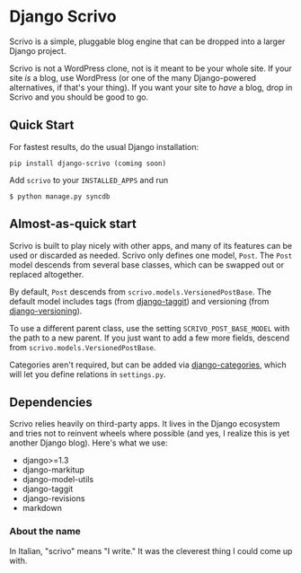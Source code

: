 Django Scrivo
=============

Scrivo is a simple, pluggable blog engine that can be dropped into a larger Django project.

Scrivo is not a WordPress clone, not is it meant to be your whole site. If your site *is* a blog, use WordPress (or one of the many Django-powered alternatives, if that's your thing). If you want your site to *have* a blog, drop in Scrivo and you should be good to go.

Quick Start
------------

For fastest results, do the usual Django installation:

    pip install django-scrivo (coming soon)

Add `scrivo` to your `INSTALLED_APPS` and run

    $ python manage.py syncdb


Almost-as-quick start
---------------------

Scrivo is built to play nicely with other apps, and many of its features can be used or discarded as needed. Scrivo only defines one model, `Post`. The `Post` model descends from several base classes, which can be swapped out or replaced altogether.

By default, `Post` descends from `scrivo.models.VersionedPostBase`. The default model includes tags (from [django-taggit][taggit]) and versioning (from [django-versioning][versioning]).

 [taggit]: http://django-taggit.readthedocs.org/en/latest/
 [versioning]: http://stdbrouw.github.com/django-revisions/

To use a different parent class, use the setting `SCRIVO_POST_BASE_MODEL` with the path to a new parent. If you just want to add a few more fields, descend from `scrivo.models.VersionedPostBase`.

Categories aren't required, but can be added via [django-categories][categories], which will let you define relations in `settings.py`.

 [categories]: http://pypi.python.org/pypi/django-categories/0.6

Dependencies
------------

Scrivo relies heavily on third-party apps. It lives in the Django ecosystem and tries not to reinvent wheels where possible (and yes, I realize this is yet another Django blog). Here's what we use:

- django>=1.3
- django-markitup
- django-model-utils
- django-taggit
- django-revisions
- markdown

### About the name ###
In Italian, "scrivo" means "I write." It was the cleverest thing I could come up with.